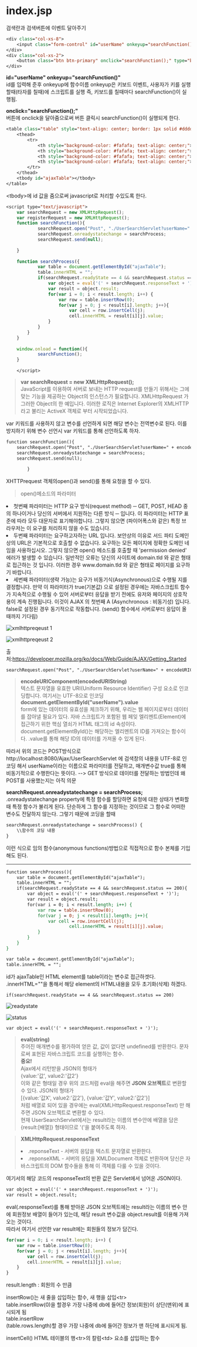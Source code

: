 # index.jsp
검색란과 검색버튼에 이벤트 달아주기
```jsp
<div class="col-xs-8">
	<input class="form-control" id="userName" onkeyup="searchFunction()"  type="text" size="20">
</div>
<div class="col-xs-2">
	<button class="btn btn-primary" onclick="searchFunction();" type="button">검색</button>
</div>
```
**id="userName" onkeyup="searchFunction()"**<br>
id를 입력해 준후 onkeyup에 함수이름
onkeyup은 키보드 이벤트, 사용자가 키를 실행할때(타자를 칠때)에 스크립트를 실행
즉, 키보드를 칠때마다 searchFunction()이 실행됨.

**onclick="searchFunction();"**<br>
버튼에 onclick을 달아줌으로써 버튼 클릭시 searchFunction()이 실행되게 한다.

```jsp
<table class="table" style="text-align: center; border: 1px solid #dddddd">
	<thead>
		<tr>
			<th style="background-color: #fafafa; text-align: center;">이름</th>
			<th style="background-color: #fafafa; text-align: center;">나이</th>
			<th style="background-color: #fafafa; text-align: center;">성별</th>
			<th style="background-color: #fafafa; text-align: center;">이메일</th>
		</tr>
	</thead>
	<tbody id="ajaxTable"></tbody>
</table>
```
&lt;tbody>에 id 값을 줌으로써 javascript로 처리할 수있도록 한다.

```jsp
<script type="text/javascript">
	var searchRequest = new XMLHttpRequest();
	var registerRequest = new XMLHttpRequest();
	function searchFunction(){
			searchRequest.open("Post", "./UserSearchServlet?userName=" + encodeURIComponent(document.getElementById("userName").value), true);
			searchRequest.onreadystatechange = searchProcess;
			searchRequest.send(null);
			
	}
	
	function searchProcess({
			var table = document.getElementById("ajaxTable");
			table.innerHTML = "";
			if(searchRequest.readyState == 4 && searchRequest.status == 200){
				var object = eval('(' + searchRequest.responseText + ')');
				var result = object.result;
				for(var i = 0; i < result.length; i++) {
					var row = table.insertRow(0);
					for(var j = 0; j < result[i].length; j++){
						var cell = row.insertCell(j);
						cell.innerHTML = result[i][j].value;
				}
			}
		}
	}
		
	window.onload = function(){
			searchFunction();
	}
		
	</script>
```
>**var searchRequest = new XMLHttpRequest();**<br>
JavaScript를 이용하여 서버로 보내는 HTTP request를 만들기 위해서는 그에 맞는 기능을 제공하는 Object의 인스턴스가 필요합니다. XMLHttpRequest 가 그러한 Object의 한 예입니다. 이러한 로직은 Internet Explorer의 XMLHTTP 라고 불리는 ActiveX 객체로 부터 시작되었습니다.

var 키워드를 사용하지 않고 변수를 선언하게 되면 해당 변수는 전역변수로 된다. 이를 방지하기 위해 변수 선언시 var 키워드를 통해 선언하도록 하자.

```jsp
function searchFunction(){
	searchRequest.open("Post", "./UserSearchServlet?userName=" + encodeURIComponent(document.getElementById("userName").value), true);
	searchRequest.onreadystatechange = searchProcess;
	searchRequest.send(null);
			
		}
```

XHTTPrequest 객체의open()과 send()를 통해 요청을 할 수 있다.
>open()메소드의 파라미터
 <li>첫번째 파라미터는 HTTP 요구 방식(request method) ─ GET, POST, HEAD 중의 하나이거나 당신의 서버에서 지원하는 다른 방식 ─ 입니다. 이 파라미터는 HTTP 표준에 따라 모두 대문자로 표기해야합니다. 그렇지 않으면 (파이어폭스와 같은) 특정 브라우저는 이 요구를 처리하지 않을 수도 있습니다.

 <li>두번째 파라미터는 요구하고자하는 URL 입니다. 보안상의 이유로 서드 파티 도메인 상의 URL은 기본적으로 호출할 수 없습니다. 요구하는 모든 페이지에 정확한 도메인 네임을 사용하십시오. 그렇지 않으면 open() 메소드를 호출할 때 'permission denied' 에러가 발생할 수 있습니다. 일반적인 오류는 당신의 사이트에 domain.tld 와 같은 형태로 접근하는 것 입니다. 이러한 경우 www.domain.tld 와 같은 형태로 페이지를 요구하기 바랍니다. 

 <li>세번째 파라미터(생략 가능)는 요구가 비동기식(Asynchronous)으로 수행될 지를 결정합니다. 만약 이 파라미터가 true(기본값) 으로 설정된 경우에는 자바스크립트 함수가 지속적으로 수행될 수 있어 서버로부터 응답을 받기 전에도 유저와 페이지의 상호작용이 계속 진행됩니다. 이것이 AJAX 의 첫번째 A (Asynchronous : 비동기성) 입니다.
false로 설정된 경우 동기적으로 작동합니다. (send() 함수에서 서버로부터 응답이 올 때까지 기다림)

![xmlhttpreqeust 1](https://user-images.githubusercontent.com/41488792/46736005-d5627c80-ccd2-11e8-9121-9b5c2ba12717.PNG)

![xmlhttpreqeust 2](https://user-images.githubusercontent.com/41488792/46736016-df847b00-ccd2-11e8-849a-1467bb0e63e4.PNG)

출처:https://developer.mozilla.org/ko/docs/Web/Guide/AJAX/Getting_Started

```jsp
searchRequest.open("Post", "./UserSearchServlet?userName=" + encodeURIComponent(document.getElementById("userName").value), true);
```
>**encodeURIComponent(encodedURIString)**<br>
텍스트 문자열을 유효한 URI(Uniform Resource Identifier) 구성 요소로 인코딩합니다.
여기서는 UTF-8으로 인코딩
**document.getElementById("userName").value**<br>
form에 있는 데이터의 유효성을 체크하기 위해, 우리는 웹 페이지로부터 데이터를 잡아낼 필요가 있다. 자바 스크립트가 포함된 웹 페잊 엘리멘트(Element)에 접근하기 위한 핵심 열쇠가 HTML 태그의 id 속성이다.
document.getElementById()는
해당하는 엘리멘트의 ID를 가져오는 함수이다.
.value를 통해 해당 ID의 데이터를 가져올 수 있게 된다.

따라서 위의 코드는 POST방식으로
http://localhost:8080/Ajax/UserSearchServlet 에 검색창의 내용을
UTF-8로 인코딩 해서
userName이라는 이름으로 파라미터를 전달하고, 매개변수값 true를 통해 비동기적으로 수행한다는 뜻이다.
--> GET 방식으로 데이터를 전달하는 방법인데 왜 POST를 사용했는지는 아직 의문

**searchRequest.onreadystatechange = searchProcess;**<br>
.onreadystatechange property에 특정 함수를 할당하면 요청에 대한 상태가 변화할 때 특정 함수가 불리게 된다.
단순하게 그 함수를 지정하는 것이므로 그 함수로 어떠한 변수도 전달하지 않는다.
그렇기 때문에 코딩을 할때
```jsp
searchRequest.onreadystatechange = searchProcess() {
	\\함수의 코딩 내용
}
```
이런 식으로 임의 함수(anonymous functions)방법으로 직접적으로 함수 본체를 기입해도 된다.

---

```JSP
function searchProcess(){
	var table = document.getElementById("ajaxTable");
	table.innerHTML = "";
	if(searchRequest.readyState == 4 && searchRequest.status == 200){
		var object = eval('(' + searchRequest.responseText + ')');
		var result = object.result;
		for(var i = 0; i < result.length; i++) {
			var row = table.insertRow(0);
			for(var j = 0; j < result[i].length; j++){
				var cell = row.insertCell(j);
						cell.innerHTML = result[i][j].value;
			}
		}
	}
}
```

```jsp
var table = document.getElementById("ajaxTable");
table.innerHTML = "";
```
id가 ajaxTable인 HTML element를 table이라는 변수로 접근하겟다.<br>
.innerHTML=""을 통해서 해당 element의 HTML내용을 모두 초기화(삭제) 하겠다.

```JSP
if(searchRequest.readyState == 4 && searchRequest.status == 200)
```
![readystate](https://user-images.githubusercontent.com/41488792/46742048-38f3a680-cce1-11e8-85a4-ebdcf413a13b.PNG)

![status](https://user-images.githubusercontent.com/41488792/46742067-414be180-cce1-11e8-9eae-3f98ea897b05.PNG)

```jsp
var object = eval('(' + searchRequest.responseText + ')');
```
>**eval(string)**<br>
주어진 매개변수를 평가하여 얻은 값, 값이 없다면 undefined를 반환한다.
문자로써 표현된 자바스크립트 코드를 실행하는 함수.<br>
**중요!**<br>
Ajax에서 리턴받을 JSON의 형태가<br>
{value:'값', value2:'값2'}<br>
이와 같은 형태일 경우
위의 코드처럼 eval을 해주면 **JSON 오브젝트**로 변환할 수 있다.
JSON의 형태가<br>
[{value:'값X', value2:'값2'},
 {value:'값Y', value2:'값2'}]<br>
 처럼 배열로 되어 있을 경우에는
 eval(XMLHttpRequest.responseText)
 만 해주면 JSON 오브젝트로 변환할 수 있다.<br>
 현재 UserSearchServlet에서는 
 result라는 이름의 변수안에 배열을 담은<br>
 {result:[배열]} 형태이므로 '('을 붙여주도록 하자.


>**XMLHttpRequest.responseText**<br>
><li>.reponseText - 서버의 응답을 텍스트 문자열로 반환한다.
><li>.reponseXML - 서버의 응답을 XMLDocument 객체로 반환하며 당신은 자바스크립트의 DOM 함수들을 통해 이 객체를 다룰 수 있을 것이다.

여기서의 해당 코드의 responseText의 반환 값은 Servlet에서 넘어온 JSON이다.
<br>

```jsp
var object = eval('(' + searchRequest.responseText + ')');
var result = object.result;
```

eval(.responseText)를 통해 받아온
JSON 오브젝트에는 result라는 이름의 변수 안에 회원정보 배열이 들어가 있는데, 해당 result 변수값을 object.result를 이용해 가져오는 것이다.<br>
따라서 여기서 선언한 var result에는 회원들의 정보가 담긴다.
```javascript
for(var i = 0; i < result.length; i++) {
	var row = table.insertRow(0);
	for(var j = 0; j < result[i].length; j++){
		var cell = row.insertCell(j);
		cell.innerHTML = result[i][j].value;
	}
}
```				
result.length : 회원의 수 만큼

insertRow()는 새 줄을 삽입하는 함수, 새 행을 삽입&lt;tr><br>
table.insertRow(0)을 할경우 가장 나중에 db에 들어간 정보(회원)이 상단(맨위)에 표시되게 됨<br>
table.insertRow<br>(table.rows.length)할 경우 가장 나중에 db에 들어간 정보가 맨 하단에 표시되게 됨.

insertCell() HTML 테이블의 행&lt;tr>의 칼럼&lt;td> 요소를 삽입하는 함수
